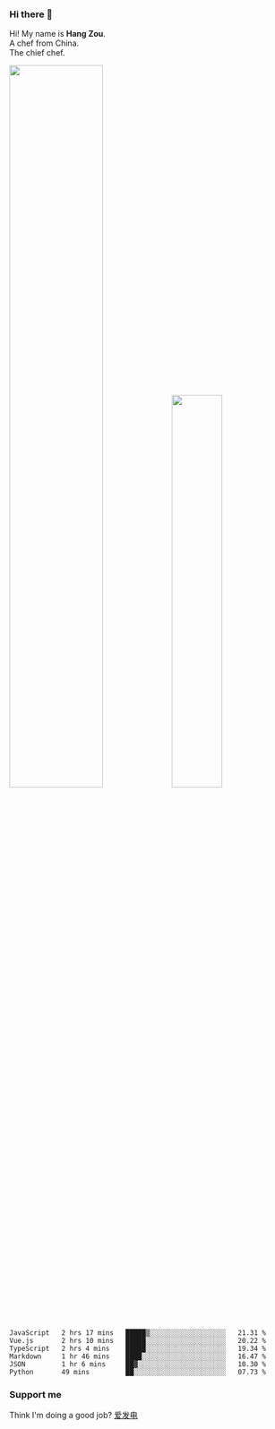### Hi there 👋

Hi! My name is **Hang Zou**.  
A chef from China.  
The chief chef.

<img align="" width="57.5%" src="https://github-readme-stats.vercel.app/api?username=zouhangwithsweet&hide_title=true&hide_border=true&show_icons=true&include_all_commits=true&line_height=21" /><img align="" width="42.4%" src="https://github-readme-stats.vercel.app/api/top-langs/?username=zouhangwithsweet&hide_title=true&hide_border=true&layout=compact" />

<!--START_SECTION:waka-->

```text
JavaScript   2 hrs 17 mins   █████▒░░░░░░░░░░░░░░░░░░░   21.31 %
Vue.js       2 hrs 10 mins   █████░░░░░░░░░░░░░░░░░░░░   20.22 %
TypeScript   2 hrs 4 mins    █████░░░░░░░░░░░░░░░░░░░░   19.34 %
Markdown     1 hr 46 mins    ████░░░░░░░░░░░░░░░░░░░░░   16.47 %
JSON         1 hr 6 mins     ██▓░░░░░░░░░░░░░░░░░░░░░░   10.30 %
Python       49 mins         ██░░░░░░░░░░░░░░░░░░░░░░░   07.73 %
```

<!--END_SECTION:waka-->

### Support me

Think I'm doing a good job? [爱发电](https://afdian.net/@zouhangsweet)
